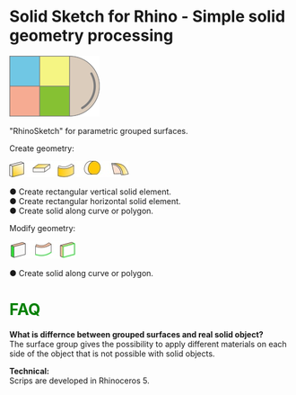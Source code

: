 # Solid Sketch for Rhino - Simple solid geometry processing 
![picture](simples.png) 

"RhinoSketch" for parametric grouped surfaces.

Create geometry:

![picture](Images/ikonok.jpg) <br>

● Create rectangular vertical solid element.<br>
● Create rectangular horizontal solid element.<br>
● Create solid along curve or polygon.<br>

Modify geometry:

![picture](Images/ikonokmodosit.jpg) <br>

● Create solid along curve or polygon.<br>


# <span style="color: green"> FAQ </span>

**What is differnce between grouped surfaces and real solid object?** <br>
The surface group gives the possibility to apply different materials on each side of the object that is not possible with solid objects.

**Technical:**<br>
Scrips are developed in Rhinoceros 5.
